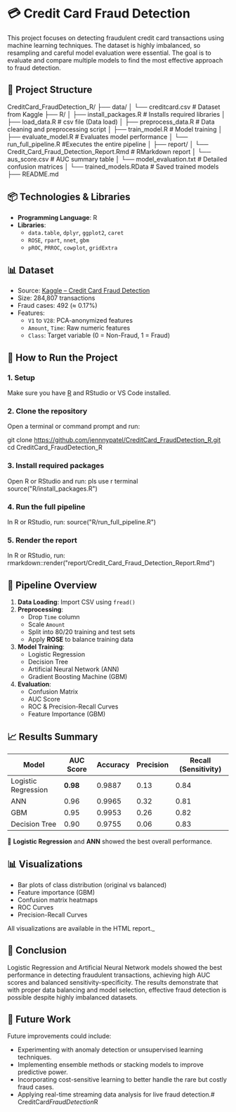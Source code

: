 # 💳 Credit Card Fraud Detection

This project focuses on detecting fraudulent credit card transactions using machine learning techniques. The dataset is highly imbalanced, so resampling and careful model evaluation were essential. The goal is to evaluate and compare multiple models to find the most effective approach to fraud detection.

## 📁 Project Structure

CreditCard_FraudDetection_R/
├── data/
│ └── creditcard.csv # Dataset from Kaggle
├── R/
│ ├── install_packages.R # Installs required libraries
│ ├── load_data.R # csv file (Data load) 
│ ├── preprocess_data.R # Data cleaning and preprocessing script
│ ├── train_model.R # Model training 
│ ├── evaluate_model.R #  Evaluates model performance
│ └── run_full_pipeline.R #Executes the entire pipeline
│
├── report/
│ └── Credit_Card_Fraud_Detection_Report.Rmd # RMarkdown report
│ └── aus_score.csv # AUC summary table
│ └── model_evaluation.txt # Detailed confusion matrices
│ └── trained_models.RData # Saved trained models
├── README.md


## 📦 Technologies & Libraries
- **Programming Language**: R
- **Libraries**:
  - `data.table`, `dplyr`, `ggplot2`, `caret`
  - `ROSE`, `rpart`, `nnet`, `gbm`
  - `pROC`, `PRROC`, `cowplot`, `gridExtra`


## 📊 Dataset
- Source: [Kaggle – Credit Card Fraud Detection](https://www.kaggle.com/datasets/mlg-ulb/creditcardfraud)
- Size: 284,807 transactions
- Fraud cases: 492 (≈ 0.17%)
- Features:
  - `V1` to `V28`: PCA-anonymized features
  - `Amount`, `Time`: Raw numeric features
  - `Class`: Target variable (0 = Non-Fraud, 1 = Fraud)


## 🚀 How to Run the Project

### 1. Setup

Make sure you have [R](https://cran.r-project.org/) and RStudio or VS Code installed.

### 2. Clone the repository

Open a terminal or command prompt and run:


git clone https://github.com/jennnypatel/CreditCard_FraudDetection_R.git
cd CreditCard_FraudDetection_R

### 3. Install required packages

Open R or RStudio and run:
pls use r terminal
source("R/install_packages.R")

### 4. Run the full pipeline
In R or RStudio, run:
source("R/run_full_pipeline.R")

### 5. Render the report
In R or RStudio, run:
rmarkdown::render("report/Credit_Card_Fraud_Detection_Report.Rmd")


## 🔄 Pipeline Overview
1. **Data Loading**: Import CSV using `fread()`
2. **Preprocessing**:
   - Drop `Time` column
   - Scale `Amount`
   - Split into 80/20 training and test sets
   - Apply **ROSE** to balance training data
3. **Model Training**:
   - Logistic Regression
   - Decision Tree
   - Artificial Neural Network (ANN)
   - Gradient Boosting Machine (GBM)
4. **Evaluation**:
   - Confusion Matrix
   - AUC Score
   - ROC & Precision-Recall Curves
   - Feature Importance (GBM)


## 📈 Results Summary

| Model                | AUC Score | Accuracy | Precision | Recall (Sensitivity) |
|---------------------|-----------|----------|-----------|-----------------------|
| Logistic Regression | **0.98**  | 0.9887   | 0.13      | 0.84                  |
| ANN                 | 0.96      | 0.9965   | 0.32      | 0.81                  |
| GBM                 | 0.95      | 0.9953   | 0.26      | 0.82                  |
| Decision Tree       | 0.90      | 0.9755   | 0.06      | 0.83                  |

 📌 **Logistic Regression** and **ANN** showed the best overall performance.


## 📊 Visualizations

- Bar plots of class distribution (original vs balanced)
- Feature importance (GBM)
- Confusion matrix heatmaps
- ROC Curves
- Precision-Recall Curves

All visualizations are available in the HTML report._



## 🎯 Conclusion

Logistic Regression and Artificial Neural Network models showed the best performance in detecting fraudulent transactions, achieving high AUC scores and balanced sensitivity-specificity. The results demonstrate that with proper data balancing and model selection, effective fraud detection is possible despite highly imbalanced datasets.

## 🚀 Future Work
Future improvements could include:

- Experimenting with anomaly detection or unsupervised learning techniques.
- Implementing ensemble methods or stacking models to improve predictive power.
- Incorporating cost-sensitive learning to better handle the rare but costly fraud cases.
- Applying real-time streaming data analysis for live fraud detection.#   C r e d i t C a r d _ F r a u d D e t e c t i o n _ R  
 